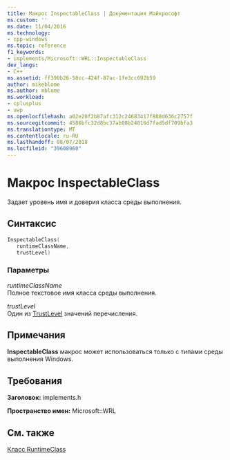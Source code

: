 ```yaml
---
title: Макрос InspectableClass | Документация Майкрософт
ms.custom: ''
ms.date: 11/04/2016
ms.technology:
- cpp-windows
ms.topic: reference
f1_keywords:
- implements/Microsoft::WRL::InspectableClass
dev_langs:
- C++
ms.assetid: ff390b26-58cc-424f-87ac-1fe3cc692b59
author: mikeblome
ms.author: mblome
ms.workload:
- cplusplus
- uwp
ms.openlocfilehash: a02e20f2b87afc312c24683417f808d636c2757f
ms.sourcegitcommit: 4586bfc32d8bc37ab08b24816d7fad5df709bfa3
ms.translationtype: MT
ms.contentlocale: ru-RU
ms.lasthandoff: 08/07/2018
ms.locfileid: "39608960"
---
```

# <a name="inspectableclass-macro"></a>Макрос InspectableClass
Задает уровень имя и доверия класса среды выполнения.  
  
## <a name="syntax"></a>Синтаксис  
  
```cpp  
InspectableClass(  
   runtimeClassName,   
   trustLevel)  
```  
  
### <a name="parameters"></a>Параметры  
 *runtimeClassName*  
 Полное текстовое имя класса среды выполнения.  
  
 *trustLevel*  
 Один из [TrustLevel](http://msdn.microsoft.com/library/br224625.aspx) значений перечисления.  
  
## <a name="remarks"></a>Примечания  
 **InspectableClass** макрос может использоваться только с типами среды выполнения Windows.  
  
## <a name="requirements"></a>Требования  
 **Заголовок:** implements.h  
  
 **Пространство имен:** Microsoft::WRL  
  
## <a name="see-also"></a>См. также  
 [Класс RuntimeClass](../windows/runtimeclass-class.md)